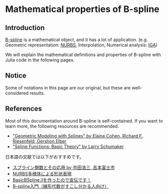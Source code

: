 # Mathematical properties of B-spline

## Introduction
[B-spline](https://en.wikipedia.org/wiki/B-spline) is a mathematical object, and it has a lot of application. (e.g. Geometric representation: [NURBS](https://en.wikipedia.org/wiki/Non-uniform_rational_B-spline), Interpolation, Numerical analysis: [IGA](https://en.wikipedia.org/wiki/Isogeometric_analysis))

We will explain the mathematical definitions and properties of B-spline with Julia code in the following pages.

## Notice
Some of notations in this page are our original, but these are well-considered results.

## References
Most of this documentation around B-spline is self-contained.
If you want to learn more, the following resources are recommended.

* ["Geometric Modeling with Splines" by Elaine Cohen, Richard F. Riesenfeld, Gershon Elber](https://www.routledge.com/p/book/9780367447243)
* ["Spline Functions: Basic Theory" by Larry Schumaker](https://www.cambridge.org/core/books/spline-functions-basic-theory/843475201223F90091FFBDDCBF210BFB)

日本語の文献では以下がおすすめです。
* [スプライン関数とその応用 by 市田浩三, 吉本富士市](https://www.kyoiku-shuppan.co.jp/book/book/cate5/cate524/sho-463.html)
* [NURBS多様体による形状表現](https://hyrodium.github.io/ja/pdf/#NURBS%E5%A4%9A%E6%A7%98%E4%BD%93%E3%81%AB%E3%82%88%E3%82%8B%E5%BD%A2%E7%8A%B6%E8%A1%A8%E7%8F%BE)
* [BasicBSpline.jlを作ったので宣伝です！](https://zenn.dev/hyrodium/articles/5fb08f98d4a918)
* [B-spline入門（線形代数がすこし分かる人向け）](https://www.youtube.com/watch?v=GOdY02PA_WI)
